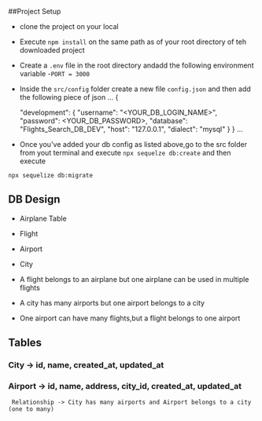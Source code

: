 ##Project Setup

- clone the project on your local
- Execute `npm install` on the same path as of your root directory of teh downloaded project
- Create a `.env` file in the root directory andadd the following environment variable
    -`PORT = 3000`
- Inside the `src/config` folder create a new file `config.json` and then add the following piece of json
... 
{

  "development": {
    "username": "<YOUR_DB_LOGIN_NAME>",
    "password": <YOUR_DB_PASSWORD>,
    "database": "Flights_Search_DB_DEV",
    "host": "127.0.0.1",
    "dialect": "mysql"
    }
}
...

- Once you've added your db config as listed above,go to the src folder from yout terminal and execute `npx sequelze db:create` 
and then execute

`npx sequelize db:migrate`


## DB Design
  - Airplane Table
  - Flight
  - Airport
  - City

  - A flight belongs to an airplane but one airplane can be used in multiple flights
  - A city has many airports but one airport belongs to a city
  - One airport can have many flights,but a flight belongs to one airport


## Tables

### City -> id, name, created_at, updated_at
### Airport -> id, name, address, city_id, created_at, updated_at
     Relationship -> City has many airports and Airport belongs to a city (one to many)





